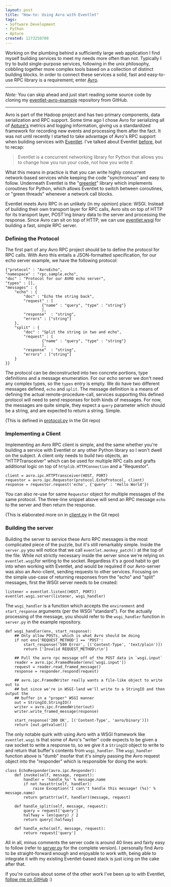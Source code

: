 ```yaml
--- 
layout: post
title: "How-to: Using Avro with Eventlet"
tags: 
- Software Development
- Python
- Apture
created: 1273250700
---
```

Working on the plumbing behind a sufficiently large web application I find
myself building services to meet my needs more often than not. Typically I
try to build single-purpose services, following in the unix philosophy, cobbling
together more complex tools based on a collection of distinct building blocks.
In order to connect these services a solid, fast and easy-to-use RPC library is
a requirement; enter [Avro](http://hadoop.apache.org/avro/).

----

*Note:* You can skip ahead and just start reading some source code by cloning my
[eventlet-avro-example](http://github.com/rtyler/eventlet-avro-example) repository
from GitHub.

----

Avro is part of the Hadoop project and has two primary components, data serialization
and RPC support. Some time ago I chose Avro for serializing all of <a id="aptureLink_LDwxZTTwKh" href="http://www.apture.com">Apture's</a> metrics and logging
information, giving us a standardized framework for recording new events and processing
them after the fact. It was not until recently I started to take advantage of Avro's
RPC support when building services with <a id="aptureLink_a4wlc7Bdkp" href="http://eventlet.net/doc/">Eventlet</a>. I've talked about Eventlet [before](http://unethicalblogger.com/posts/2010/01/new_years_python_meme), but
to recap:

> Eventlet is a concurrent networking library for Python that allows you to change how you run your code, not how you write it

What this means in practice is that you can write highly concurrent network-based
services while keeping the code "synchronous" and easy to follow. Underneath
Eventlet is the "<a id="aptureLink_FICZSkfldQ" href="http://pypi.python.org/pypi/greenlet">greenlet</a>" library which implements coroutines for Python, which
allows Eventlet to switch between coroutines, or "green threads" whenever a network
call blocks.


Eventlet meets Avro RPC in an unlikely (in my opinion) place: WSGI. Instead of building
their own transport layer for RPC calls, Avro sits on top of HTTP for its transport
layer, POST'ing binary data to the server and processing the response. Since Avro can sit on top of HTTP, we can use [eventlet.wsgi](http://eventlet.net/doc/modules/wsgi.html) for building a fast, simple RPC server.
<!--break-->
### Defining the Protocol
The first part of any Avro RPC project should be to define the protocol for RPC calls.
With Avro this entails a JSON-formatted specification, for our echo server example,
we have the following protocol:

    {"protocol" : "AvroEcho",
    "namespace" : "rpc.sample.echo",
    "doc" : "Protocol for our AVRO echo server",
    "types" : [],
    "messages" : {
        "echo" : {
            "doc" : "Echo the string back",
            "request" : [
                    {"name" : "query", "type" : "string"}
                    ],
            "response"  : "string",
            "errors" : ["string"]
        },
        "split" : {
            "doc" : "Split the string in two and echo",
            "request" : [
                    {"name" : "query", "type" : "string"}
                    ],
            "response"  : "string",
            "errors" : ["string"]
        }
    }}


The protocol can be deconstructed into two concrete portions, type definitions and
a message enumeration. For our echo server we don't need any complex types, so the
`types` entry is empty. We do have two different messages defined, `echo` and `split`.
The message definition is a means of defining the actual remote-procedure-call,
services supporting this defined protocol will need to send responses for both kinds
of messages. For now, the messages are quite simple, they expect a `query` parameter
which should be a string, and are expected to return a string. Simple.

(This is defined in [protocol.py](http://github.com/rtyler/eventlet-avro-example/blob/master/protocol.py) in the Git repo)


### Implementing a Client
Implementing an Avro RPC client is simple, and the same whether you're building a
service with Eventlet or any other Python library so I won't dwell on the subject.
A client only needs to build two objects, an "HTTPTransceiver" which can be used
for multiple RPC calls and grafts additional logic on top of `httplib.HTTPConnection`
and a "Requestor".

    client = avro.ipc.HTTPTransceiver(HOST, PORT)
    requestor = avro.ipc.Requestor(protocol.EchoProtocol, client)
    response = requestor.request('echo', {'query' : 'Hello World'})

You can also re-use for same `Requestor` object for multiple messages of the same
protocol. The three-line snippet above will send an RPC message `echo` to the server
and then return the response.

(This is elaborated more on in [client.py](http://github.com/rtyler/eventlet-avro-example/blob/master/client.py) in the Git repo)


### Building the server
Building the server to service these Avro RPC messages is the most complicated
piece of the puzzle, but it's still remarkably simple. Inside the `server.py` you
will notice that we call `eventlet.monkey_patch()` at the top of the file. While not
strictly necessary inside the server since we're relying on `eventlet.wsgi`for
writing to the socket. Regardless it's a good habit to get into when working with
Eventlet, and would be required if our Avro-server was also an Avro-client, sending
requests to other services. Focusing on the simple use-case of returning responses
from the "echo" and "split" messages, first the WSGI server needs to be created:

    listener = eventlet.listen((HOST, PORT))
    eventlet.wsgi.server(listener, wsgi_handler)

The `wsgi_handler` is a function which accepts the `environment` and `start_response`
arguments (per the WSGI "standard"). For the actually processing of the message,
you should refer to the `wsgi_handler` function in `server.py` in the example
repository.

    def wsgi_handler(env, start_response):
        ## Only allow POSTs, which is what Avro should be doing
        if not env['REQUEST_METHOD'] == 'POST':
            start_response('500 Error', [('Content-Type', 'text/plain')])
            return ['Invalid REQUEST_METHOD\r\n']

        ## Pull the avro rpc message off of the POST data in `wsgi.input`
        reader = avro.ipc.FramedReader(env['wsgi.input'])
        request = reader.read_framed_message()
        response = responder.respond(request)

        ## avro.ipc.FramedWriter really wants a file-like object to write out to
        ## but since we're in WSGI-land we'll write to a StringIO and then output the
        ## buffer in a "proper" WSGI manner
        out = StringIO.StringIO()
        writer = avro.ipc.FramedWriter(out)
        writer.write_framed_message(response)

        start_response('200 OK', [('Content-Type', 'avro/binary')])
        return [out.getvalue()]

The only notable quirk with using Avro with a WSGI framework like
`eventlet.wsgi` is that some of Avro's "writer" code expects to be given a raw
socket to write a response to, so we give it a `StringIO` object to write to and
return that buffer's contents from `wsgi_handler`. The `wsgi_handler` function
above is "dumb" insofar that it's simply passing the Avro request object into the
"responder" which is responsible for doing the work:

    class EchoResponder(avro.ipc.Responder):
        def invoke(self, message, request):
            handler = 'handle_%s' % message.name
            if not hasattr(self, handler):
                raise Exception('I can\'t handle this message! (%s)' % message.name)
            return getattr(self, handler)(message, request)

        def handle_split(self, message, request):
            query = request['query']
            halfway = len(query) / 2
            return query[:halfway]

        def handle_echo(self, message, request):
            return request['query']


All in all, minus comments the server code is around 40 lines and fairly easy to
follow (refer to [server.py](http://github.com/rtyler/eventlet-avro-example/blob/master/server.py) for the complete version). I personally find Avro to be straight-forward enough and enjoyable to work with, being able to integrate it with my existing Eventlet-based stack is just icing on the cake after that.

If you're curious about some of the other work I've been up to with Eventlet, [follow me on GitHub](http://github.com/rtyler) :)

